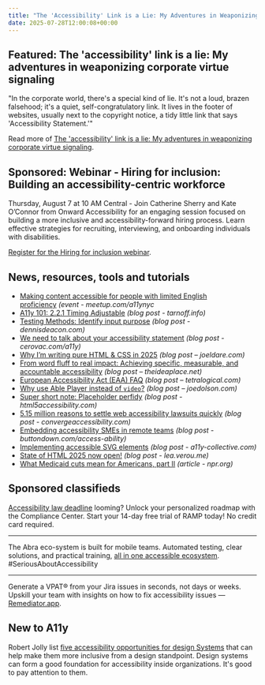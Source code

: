 ```yaml
---
title: "The 'Accessibility' Link is a Lie: My Adventures in Weaponizing Corporate Virtue Signaling"
date: 2025-07-28T12:00:08+00:00
---
```


## Featured: The 'accessibility' link is a lie: My adventures in weaponizing corporate virtue signaling

"In the corporate world, there's a special kind of lie. It's not a loud, brazen falsehood; it's a quiet, self-congratulatory link. It lives in the footer of websites, usually next to the copyright notice, a tidy little link that says 'Accessibility Statement.'"

Read more of [The 'accessibility' link is a lie: My adventures in weaponizing corporate virtue signaling](https://sightlessscribbles.com/posts/20250724/).

## Sponsored: Webinar - Hiring for inclusion: Building an accessibility-centric workforce

Thursday, August 7 at 10 AM Central - Join Catherine Sherry and Kate O’Connor from Onward Accessibility for an engaging session focused on building a more inclusive and accessibility-forward hiring process. Learn effective strategies for recruiting, interviewing, and onboarding individuals with disabilities.

[Register for the Hiring for inclusion webinar](https://us02web.zoom.us/webinar/register/3517495686597/WN_-excyuUURyqjz5FS2v3BaA).

## News, resources, tools and tutorials

- [Making content accessible for people with limited English proficiency](https://www.meetup.com/a11ynyc/events/307304227/) *(event - meetup.com/a11ynyc*
- [A11y 101: 2.2.1 Timing Adjustable](https://tarnoff.info/2025/07/07/a11y-101-2-2-1-timing-adjustable/) *(blog post - tarnoff.info)*
- [Testing Methods: Identify input purpose](https://www.dennisdeacon.com/web/accessibility/testing-methods-identify-input-purpose/) *(blog post - dennisdeacon.com)*
- [We need to talk about your accessibility statement](https://cerovac.com/a11y/2025/07/we-need-to-talk-about-your-accessibility-statement/) *(blog post - cerovac.com/a11y)*
- [Why I’m writing pure HTML & CSS in 2025](https://joeldare.com/why-im-writing-pure-html-and-css-in-2025) *(blog post – joeldare.com)*
- [From word fluff to real impact: Achieving specific, measurable, and accountable accessibility](https://theideaplace.net/from-word-fluff-to-real-impact-achieving-specific-measurable-and-accountable-accessibility/) *(blog post – theideaplace.net)*
- [European Accessibility Act (EAA) FAQ](https://tetralogical.com/blog/2025/07/18/eaa-faq/) *(blog post – tetralogical.com)*
- [Why use Able Player instead of `video`?](https://www.joedolson.com/2025/07/why-use-able-player-instead-of-video/) *(blog post – joedolson.com)*
- [Super short note: Placeholder perfidy](https://html5accessibility.com/stuff/2025/07/21/super-short-note-placeholder-perfidy/) *(blog post - html5accessibility.com)*
- [5.15 million reasons to settle web accessibility lawsuits quickly](https://convergeaccessibility.com/2025/07/21/fashion-nova-web-accessibility-settlement/) *(blog post - convergeaccessibility.com)*
- [Embedding accessibility SMEs in remote teams](https://buttondown.com/access-ability/archive/embedding-accessibility-smes-in-remote-teams/) *(blog post - buttondown.com/access-ability)*
- [Implementing accessible SVG elements](https://www.a11y-collective.com/blog/svg-accessibility/) *(blog post - a11y-collective.com)*
- [State of HTML 2025 now open!](https://lea.verou.me/blog/2025/state-of-html/) *(blog post - lea.verou.me)*
- [What Medicaid cuts mean for Americans, part II](https://www.npr.org/2025/07/23/1256100356/1a-medicaid-cuts-07-23-2025) *(article - npr.org)*


## Sponsored classifieds

[Accessibility law deadline](https://accessibleweb.com/pricing/?utm_source=a11y_weekly&utm_medium=ad&utm_campaign=a11y_top_ad) looming? Unlock your personalized roadmap with the Compliance Center. Start your 14-day free trial of RAMP today! No credit card required.

---

The Abra eco-system is built for mobile teams. Automated testing, clear solutions, and practical training, [all in one accessible ecosystem](http://abra.id/a11yproducts). #SeriousAboutAccessibility

---

Generate a VPAT® from your Jira issues in seconds, not days or weeks. Upskill your team with insights on how to fix accessibility issues — [Remediator.app](https://remediator.app/).

## New to A11y

Robert Jolly list [five accessibility opportunities for design Systems](https://a11y.is/articles/five-accessibility-opportunities-for-design-systems/) that can help make them more inclusive from a design standpoint. Design systems can form a good foundation for accessibility inside organizations. It's good to pay attention to them.
